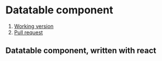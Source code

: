 # Datatable component

1. [Working version](https://samvimes01.github.io/datatble-react/)
2. [Pull request](https://github.com/samvimes01/datatable-react/pull/1/files)

## Datatable component, written with react